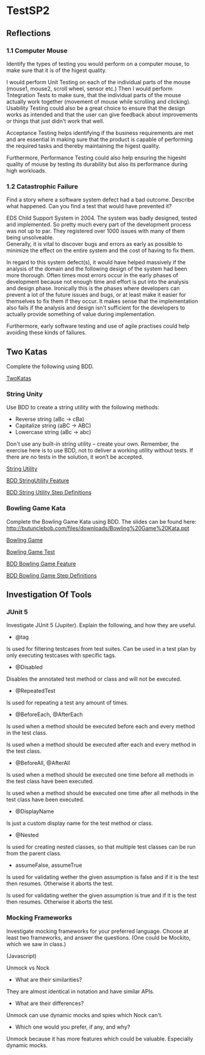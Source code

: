 # TestSP2

## Reflections

### 1.1 Computer Mouse  
Identify the types of testing you would perform on a computer mouse, to make sure that it is of the higest quality.  

I would perform Unit Testing on each of the individual parts of the mouse (mouse1, mouse2, scroll wheel, sensor etc.) Then I would perform Tntegration Tests to make sure, that the individual parts of the mouse actually work together (movement of mouse while scrolling and clicking).  
Usability Testing could also be a great choice to ensure that the design works as intended and that the user can give feedback about improvements or things that just didn't work that well.  

Acceptance Testing helps identifying if the business requirements are met and are essential in making sure that the product is capable of performing the required tasks and thereby maintaining the higest quality.  

Furthermore, Performance Testing could also help ensuring the higesht quality of mouse by testing its durability but also its performance during high workloads. 

### 1.2 Catastrophic Failure  
Find a story where a software system defect had a bad outcome. Describe what happened. Can you find a test that would have prevented it?  

EDS Child Support System in 2004. The system was badly designed, tested and implemented. So pretty much every part of the development process was not up to par. They registered over 1000 issues with many of them being unsolveable.  
Generally, it is vital to discover bugs and errors as early as possible to minimize the effect on the entire system and the cost of having to fix them.  

In regard to this system defect(s), it would have helped massively if the analysis of the domain and the following design of the system had been more thorough. Often times most errors occur in the early phases of development because not enough time and effort is put into the analysis and design phase. Ironically this is the phases where developers can prevent a lot of the future issues and bugs, or at least make it easier for themselves to fix them if they occur. It makes sense that the implementation also fails if the analysis and design isn't sufficient for the developers to actually provide something of value during implementation.

Furthermore, early software testing and use of agile practises could help avoiding these kinds of failures. 

## Two Katas  
Complete the following using BDD.  

[TwoKatas](https://github.com/RasmusDalgaard/TestSP2/tree/main/TestSP2/TwoKatas)

### String Unity  
Use BDD to create a string utility with the following methods:  
* Reverse string (aBc -> cBa)
* Capitalize string (aBC -> ABC)
* Lowercase string (aBc -> abc)

Don't use any built-in string utility – create your own. Remember, the exercise here is to
use BDD, not to deliver a working utility without tests. If there are no tests in the
solution, it won’t be accepted.  

[String Utility](https://github.com/RasmusDalgaard/TestSP2/tree/main/TestSP2/TwoKatas/StringUtility.cs)  

[BDD StringUtility Feature](https://github.com/RasmusDalgaard/TestSP2/blob/main/TestSP2/BDDTests/Features/StringUtility.feature)  

[BDD String Utility Step Definitions](https://github.com/RasmusDalgaard/TestSP2/blob/main/TestSP2/BDDTests/StepDefinitions/StringUtilityStepDefinitions.cs)  

### Bowling Game Kata  
Complete the Bowling Game Kata using BDD. The slides can be found here:  
http://butunclebob.com/files/downloads/Bowling%20Game%20Kata.ppt  

[Bowling Game](https://github.com/RasmusDalgaard/TestSP2/blob/main/TestSP2/TwoKatas/BowlingGame.cs)  

[Bowling Game Test](https://github.com/RasmusDalgaard/TestSP2/blob/main/TestSP2/BowlingGameTests/BowlingGameTest.cs)  

[BDD Bowling Game Feature](https://github.com/RasmusDalgaard/TestSP2/blob/main/TestSP2/BDDTests/Features/BowlingGame.feature)  

[BDD Bowling Game Step Definitions](https://github.com/RasmusDalgaard/TestSP2/blob/main/TestSP2/BDDTests/StepDefinitions/BowlingGameStepDefinitions.cs)  

## Investigation Of Tools  

### JUnit 5  
Investigate JUnit 5 (Jupiter). Explain the following, and how they are useful.  
* @tag

Is used for filtering testcases from test suites. Can be used in a test plan by only executing testcases with specific tags.  

* @Disabled

Disables the annotated test method or class and will not be executed.  

* @RepeatedTest

Is used for repeating a test any amount of times.  

* @BeforeEach, @AfterEach

Is used when a method should be executed before each and every method in the test class.  

Is used when a method should be executed after each and every method in the test class.

* @BeforeAll, @AfterAll

Is used when a method should be executed one time before all methods in the test class have been executed.    

Is used when a method should be executed one time after all methods in the test class have been executed.  

* @DisplayName

Is just a custom display name for the test method or class.  


* @Nested

Is used for creating nested classes, so that multiple test classes can be run from the parent class.  

* assumeFalse, assumeTrue

Is used for validating wether the given assumption is false and if it is the test then resumes. Otherwise it aborts the test.  

Is used for validating wether the given assumption is true and if it is the test then resumes. Otherwise it aborts the test.

### Mocking Frameworks  
Investigate mocking frameworks for your preferred language. Choose at least two
frameworks, and answer the questions. (One could be Mockito, which we saw in class.)  

(Javascript)  

Unmock vs Nock

* What are their similarities?

They are almost identical in notation and have similar APIs. 

* What are their differences?

Unmock can use dynamic mocks and spies which Nock can't. 

* Which one would you prefer, if any, and why?

Unmock because it has more features which could be valuable. Especially dynamic mocks. 
